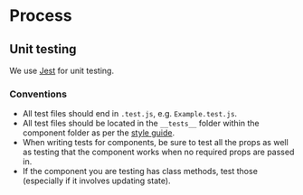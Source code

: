 # Process

## Unit testing

We use [Jest](https://facebook.github.io/jest/) for unit testing.

### Conventions

- All test files should end in `.test.js`, e.g. `Example.test.js`.
- All test files should be located in the `__tests__` folder within the component folder as per the [style guide](./STYLE_GUIDE.md#directory-structure).
- When writing tests for components, be sure to test all the props as well as testing that the component works when no required props are passed in.
- If the component you are testing has class methods, test those (especially if it involves updating state).
